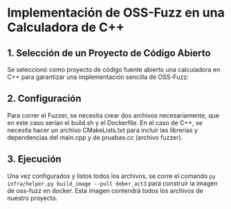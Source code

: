 # Implementación de OSS-Fuzz en una Calculadora de C++

## 1. Selección de un Proyecto de Código Abierto
Se seleccionó como proyecto de código fuente abierto una calculadora en C++ para garantizar una implementación sencilla de OSS-Fuzz:

## 2. Configuración
Para correr el Fuzzer, se necesita crear dos archivos necesariamente, que en este caso serían el build.sh y el Dockerfile. En el caso de C++, se necesita hacer un archivo CMakeLists.txt para incluir las librerías y dependencias del main.cpp y de pruebas.cc (archivo fuzzer).

## 3. Ejecución
Una vez configurados y listos todos los archivos, se corre el comando ```py infra/helper.py build_image --pull deber_act3``` para construir la imagen de oss-fuzz en docker. Esta imagen contendrá todos los archivos de nuestro proyecto.
